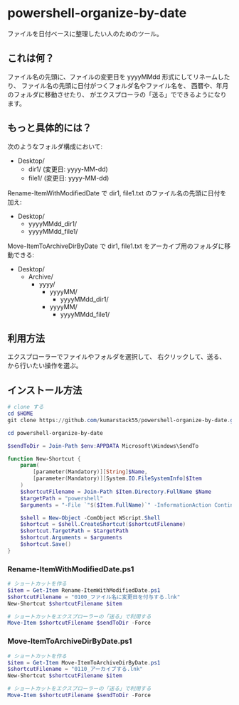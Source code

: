 # powershell-organize-by-date

ファイルを日付ベースに整理したい人のためのツール。

## これは何？

ファイル名の先頭に、ファイルの変更日を yyyyMMdd 形式にしてリネームしたり、
ファイル名の先頭に日付がつくフォルダ名やファイル名を、
西暦や、年月のフォルダに移動させたり、
がエクスプローラの「送る」でできるようになります。

## もっと具体的には？

次のようなフォルダ構成において:

* Desktop/
    * dir1/ (変更日: yyyy-MM-dd)
    * file1/ (変更日: yyyy-MM-dd)

Rename-ItemWithModifiedDate で
dir1, file1.txt のファイル名の先頭に日付を加え:

* Desktop/
    * yyyyMMdd_dir1/
    * yyyyMMdd_file1/

Move-ItemToArchiveDirByDate で
dir1, file1.txt をアーカイブ用のフォルダに移動できる:

* Desktop/
    * Archive/
        * yyyy/
            * yyyyMM/
                * yyyyMMdd_dir1/
            * yyyyMM/
                * yyyyMMdd_file1/

## 利用方法

エクスプローラーでファイルやフォルダを選択して、
右クリックして、送る、から行いたい操作を選ぶ。

## インストール方法

```ps1
# clone する
cd $HOME
git clone https://github.com/kumarstack55/powershell-organize-by-date.git

cd powershell-organize-by-date

$sendToDir = Join-Path $env:APPDATA Microsoft\Windows\SendTo

function New-Shortcut {
    param(
        [parameter(Mandatory)][String]$Name,
        [parameter(Mandatory)][System.IO.FileSystemInfo]$Item
    )
    $shortcutFilename = Join-Path $Item.Directory.FullName $Name
    $targetPath = "powershell"
    $arguments = "-File `"$($Item.FullName)`" -InformationAction Continue"

    $shell = New-Object -ComObject WScript.Shell
    $shortcut = $shell.CreateShortcut($shortcutFilename)
    $shortcut.TargetPath = $targetPath
    $shortcut.Arguments = $arguments
    $shortcut.Save()
}
```

### Rename-ItemWithModifiedDate.ps1

```ps1
# ショートカットを作る
$item = Get-Item Rename-ItemWithModifiedDate.ps1
$shortcutFilename = "0100_ファイル名に変更日を付与する.lnk"
New-Shortcut $shortcutFilename $item

# ショートカットをエクスプローラーの「送る」で利用する
Move-Item $shortcutFilename $sendToDir -Force
```

### Move-ItemToArchiveDirByDate.ps1

```ps1
# ショートカットを作る
$item = Get-Item Move-ItemToArchiveDirByDate.ps1
$shortcutFilename = "0110_アーカイブする.lnk"
New-Shortcut $shortcutFilename $item

# ショートカットをエクスプローラーの「送る」で利用する
Move-Item $shortcutFilename $sendToDir -Force
```